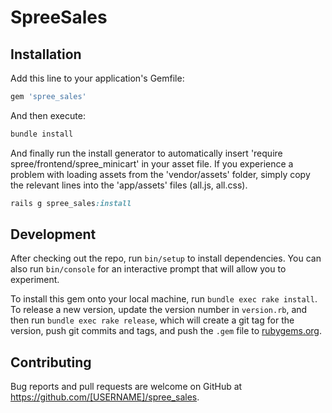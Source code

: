 SpreeSales
=============

## Installation

Add this line to your application's Gemfile:

```ruby
gem 'spree_sales'
```

And then execute:

```ruby
bundle install
```


And finally run the install generator to automatically insert 'require spree/frontend/spree_minicart' in your asset file. If you experience a problem with loading assets from the 'vendor/assets' folder, simply copy the relevant lines into the 'app/assets' files (all.js, all.css).

```ruby
rails g spree_sales:install
```

## Development

After checking out the repo, run `bin/setup` to install dependencies. You can also run `bin/console` for an interactive prompt that will allow you to experiment.

To install this gem onto your local machine, run `bundle exec rake install`. To release a new version, update the version number in `version.rb`, and then run `bundle exec rake release`, which will create a git tag for the version, push git commits and tags, and push the `.gem` file to [rubygems.org](https://rubygems.org).

## Contributing

Bug reports and pull requests are welcome on GitHub at https://github.com/[USERNAME]/spree_sales.

